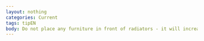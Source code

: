 ```yaml
---
layout: nothing
categories: Current
tags: tipEN
body: Do not place any furniture in front of radiators - it will increase effectiveness of their work.
---
```

